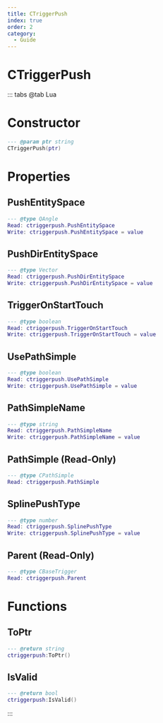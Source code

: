 ```yaml
---
title: CTriggerPush
index: true
order: 2
category:
  - Guide
---
```


# CTriggerPush

::: tabs
@tab Lua
# Constructor
```lua
--- @param ptr string
CTriggerPush(ptr)
```
# Properties
## PushEntitySpace 
```lua
--- @type QAngle
Read: ctriggerpush.PushEntitySpace
Write: ctriggerpush.PushEntitySpace = value
```
## PushDirEntitySpace 
```lua
--- @type Vector
Read: ctriggerpush.PushDirEntitySpace
Write: ctriggerpush.PushDirEntitySpace = value
```
## TriggerOnStartTouch 
```lua
--- @type boolean
Read: ctriggerpush.TriggerOnStartTouch
Write: ctriggerpush.TriggerOnStartTouch = value
```
## UsePathSimple 
```lua
--- @type boolean
Read: ctriggerpush.UsePathSimple
Write: ctriggerpush.UsePathSimple = value
```
## PathSimpleName 
```lua
--- @type string
Read: ctriggerpush.PathSimpleName
Write: ctriggerpush.PathSimpleName = value
```
## PathSimple (Read-Only)
```lua
--- @type CPathSimple
Read: ctriggerpush.PathSimple
```
## SplinePushType 
```lua
--- @type number
Read: ctriggerpush.SplinePushType
Write: ctriggerpush.SplinePushType = value
```
## Parent (Read-Only)
```lua
--- @type CBaseTrigger
Read: ctriggerpush.Parent
```
# Functions
## ToPtr
```lua
--- @return string
ctriggerpush:ToPtr()
```
## IsValid
```lua
--- @return bool
ctriggerpush:IsValid()
```

:::